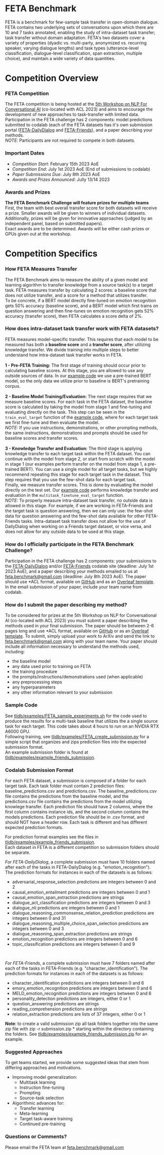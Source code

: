 # FETA Benchmark

FETA is a benchmark for few-sample task transfer in open-domain dialogue. FETA contains two underlying sets of conversations upon which there are 10 and 7 tasks annotated, enabling the study of intra-dataset task transfer; task transfer without domain adaptation. FETA's two datasets cover a variety of properties (dyadic vs. multi-party, anonymized vs. recurring speaker, varying dialogue lengths) and task types (utterance-level classification, dialogue-level classification, span extraction, multiple choice), and maintain a wide variety of data quantities.

# Competition Overview
### FETA Competition
The FETA competition is being hosted at the [5th Workshop on NLP For Conversational AI](https://sites.google.com/view/5thnlp4convai) (co-located with ACL 2023) and aims to encourage the development of new approaches to task-transfer with limited data.
<br>
Participation in the FETA challenge has 2 components: model predictions submitted to codalab (each of the FETA datasets has it's own submission portal ([FETA-DailyDialog](https://codalab.lisn.upsaclay.fr/competitions/10745) and [FETA-Friends](https://codalab.lisn.upsaclay.fr/competitions/10744)), and a paper describing your methods.
<br>
*NOTE*: Participants are not required to compete in both datasets.
<br>

### Important Dates
- *Competition Start*: February 15th 2023 AoE
- *Competition End*: July 1st 2023 AoE (End of submissions to codalab)
- *Paper Submissions Due*: July 8th 2023 AoE
- *Awards and Prizes Announced*: Jully 13/14 2023

### Awards and Prizes
**The FETA Benchmark Challenge will feature prizes for multiple teams**
<br>
First, the team with best overall transfer score for both datasets will receive a prize. Smaller awards will be given to winners of individual datasets.
<br>
Additionally, prizes will be given for innovative approaches (judged by an independent panel, based on submitted papers).
<br>
Exact awards are to be determined. Awards will be either cash prizes or GPUs given out at the workshop.

# Competition Specifics

### How FETA Measures Transfer
The FETA Benchmark aims to measure the ability of a given model and learning algorithm to transfer knowledge from a source task(s) to a target task. FETA measures transfer by calculating 2 scores: a baseline score that does not utilize transfer, and a score for a method that utilizes transfer.
<br>
To be concrete, if a BERT model directly fine-tuned on emotion recognition gets 50% accuracy (baseline score), and a BERT model which first trains on question answering and then fine-tunes on emotion recognition gets 52% accuracy (transfer score), then FETA calculates a score delta of 2%.

### How does intra-dataset task transfer work with FETA datasets?
FETA measures model-specific transfer. This requires that each model to be measured has both a **baseline score** and a **transfer score**, after utilizing knowledge transfer. We divide training into multiple steps to better understand how intra-dataset task transfer works in FETA.
<br><br>
**1 - Pre-FETA Training:** The first stage of training should occur prior to calculating baseline scores. At this stage, you are allowed to use any outside sources of data. In our [example code](tlidb/examples/FETA_sample_experiments.sh) we use a pre-trained BERT model, so the only data we utilize prior to baseline is BERT's pretraining corpus.
<br><br>
**2 - Baseline Model Training/Evaluation:** The next stage requires that we measure baseline scores. For each task in the FETA dataset, the baseline score is calculated by taking the model from stage 1 and fine-tuning and evaluating directly on the task. This step can be seen in the `train_eval_target` function of the [example code](tlidb/examples/FETA_sample_experiments.sh), where for each target task we first fine-tune and then evaluate the model.
<br>
*NOTE:* If you use instructions, demonstrations, or other prompting methods, the same instructions, demonstrations and prompts should be used for baseline scores and transfer scores.
<br><br>
**3 - Knowledge Transfer and Evaluation:** The third stage is applying knowledge transfer to each target task within the FETA dataset. You can continue with the model from stage 2, or start from scratch with the model in stage 1 (our examples perform transfer on the model from stage 1, a pre-trained BERT). You can use a single model for all target tasks, but we highly recommend repeating this stage for each target task in the dataset. This step requires that you use the few-shot data for each target task.
<br>
Finally, we measure transfer scores. This is done by evaluating the model directly on the test set. Our [example code](tlidb/examples/FETA_sample_experiments.sh) performs knowledge transfer and evaluation in the `multitask_finetune_eval_target` function.
<br>
*NOTE:* To properly measure intra-dataset task transfer, no outside data is allowed in this stage. For example, if we are working in FETA-Friends and the target task is question answering, then we can only use: the few-shot data for question answering and the few-shot data available for other FETA-Friends tasks. Intra-dataset task transfer does not allow for the use of DailyDialog when working on a Friends target dataset, or vice versa, and does not allow for any outside data to be used at this stage.

### How do I officially participate in the FETA Benchmark Challenge?
Participation in the FETA challenge has 2 components: your submissions to the [FETA-DailyDialog](https://codalab.lisn.upsaclay.fr/competitions/10745) and/or [FETA-Friends](https://codalab.lisn.upsaclay.fr/competitions/10744) codalab site (deadline: July 1st 2023 AoE), and a paper describing your methods emailed to us at [feta.benchmark@gmail.com](mailto:feta.benchmark@gmail.com) (deadline: July 8th 2023 AoE). The paper should use \*ACL format, available on [GitHub](https://github.com/acl-org/acl-style-files) and as an [Overleaf template](https://www.overleaf.com/project/5f64f1fb97c4c50001b60549). In the email submission of your paper, include your team name from codalab.


### How do I submit the paper describing my method?
To be considered for prizes at the 5th Workshop on NLP for Conversational AI (co-located with ACL 2023) you must submit a paper describing the methods used in your final submission. The paper should be between 2-6 pages long and use \*ACL format, available on [GitHub](https://github.com/acl-org/acl-style-files) or as an [Overleaf template](https://www.overleaf.com/project/5f64f1fb97c4c50001b60549). To submit, simply upload your work to ArXiv and send the link to feta.benchmark@gmail.com along with your team name. Your paper should include all information necessary to understand the methods used, including:
- the baseline model
- any data used prior to training on FETA
- the training procedure
- the prompts/instructions/demonstrations used (when applicable)
- any preprocessing steps
- any hyperparameters
- any other information relevant to your submission

### Sample Code
See [tlidb/examples/FETA_sample_experiments.sh](tlidb/examples/FETA_sample_experiments.sh) for the code used to produce the results for a multi-task baseline that utilizes the a single source task for each target. This code takes about 4 hours to run on an NVIDIA RTX A6000 GPU.
<br>
Following training, see [tlidb/examples/FETA_create_submission.py](tlidb/examples/FETA_create_submission.py) for a simple script that organizes and zips prediction files into the expected submission format.
<br>
An example submission folder is found at [tlidb/examples/example_friends_submission](tlidb/examples/example_friends_submission). 


### Codalab Submission Format
For each FETA dataset, a submission is composed of a folder for each target task. Each task folder must contain 2 prediction files: baseline_predictions.csv and predictions.csv. The baseline_predictions.csv file contains the predictions from the baseline model, and the predictions.csv file contains the predictions from the model utilizing knowlege transfer. Each prediction file should have 2 columns, where the first column contains instance ids, and the second column contains the models predictions. Each prediction file should be in .csv format, and should NOT have a header row. Each task is different and has different expected prediction formats.

For prediction format examples see the files in [tlidb/examples/example_friends_submission](tlidb/examples/example_friends_submission).
<br>
Each dataset in FETA is a different competition so submission folders should be separate.
<br>

*For FETA-DailyDialog*, a complete submission must have 10 folders named after each of the tasks in FETA-DailyDialog (e.g. "emotion_recognition"). The prediction formats for instances in each of the datasets is as follows: 
- adversarial_response_selection predictions are integers between 0 and 2
- causal_emotion_entailment predictions are integers between 0 and 1
- causal_emotion_span_extraction predictions are strings
- dialogue_act_classification predictions are integers between 0 and 3
- dialogue_nli predictions are integers between 0 and 1
- dialogue_reasoning_commonsense_relation_prediction predictions are integers between 0 and 31
- dialogue_reasoning_multiple_choice_span_selection predictions are integers between 0 and 3
- dialogue_reasoning_span_extraction predictions are strings
- emotion_recognition predictions are integers between 0 and 6
- topic_classification predictions are integers between 0 and 9
<br>

*For FETA-Friends*, a complete submission must have 7 folders named after each of the tasks in FETA-Friends (e.g. "character_identification"). The prediction formats for instances in each of the datasets is as follows:
- character_identification predictions are integers between 0 and 6
- emory_emotion_recognition predictions are integers between 0 and 6
- MELD_emotion_recognition predictions are integers between 0 and 6
- personality_detection predictions are integers, either 0 or 1
- question_answering predictions are strings
- reading_comprehension predictions are strings
- relation_extraction predictions are lists of 37 integers, either 0 or 1

**Note**: to create a valid submission zip all task folders together into the same zip file with zip -r submission.zip * starting within the directory containing the folders. See [tlidb/examples/example_friends_submission.zip](tlidb/examples/example_friends_submission.zip) for an example.

### Suggested Approaches
To get teams started, we provide some suggested ideas that stem from differing approaches and motivations.
<br>
- Improving model generalization:
  - Multitask learning
  - Instruction fine-tuning
  - Prompting
  - Source-task selection
- Algorithmic advances for:
  - Transfer learning
  - Meta-learning
  - Target task-aware training
  - Continued pre-training


### Questions or Comments?
Please email the FETA team at [feta.benchmark@gmail.com](mailto:feta.benchmark@gmail.com)
